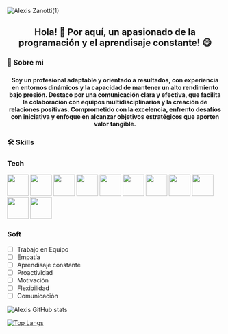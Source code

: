 
![Alexis Zanotti(1)](https://github.com/user-attachments/assets/df6e7cd0-8df9-45cf-a1b7-534a3c74a448)



### 						<h2 align='Center'>Hola! 👋 Por aquí, un apasionado de la programación y el aprendisaje constante! 😄</h2>

### 🚀 Sobre mi
### <h4 align='Center'>  Soy un profesional adaptable y orientado a resultados, con experiencia en entornos dinámicos y la capacidad de mantener un alto rendimiento bajo presión. Destaco por una comunicación clara y efectiva, que facilita la colaboración con equipos multidisciplinarios y la creación de relaciones positivas. Comprometido con la excelencia, enfrento desafíos con iniciativa y enfoque en alcanzar objetivos estratégicos que aporten valor tangible. </h4>


### 🛠 Skills
### Tech     

<span>
<img src="https://cdn.jsdelivr.net/gh/devicons/devicon/icons/javascript/javascript-original.svg" style="width:50px" />
 <img src="https://cdn.jsdelivr.net/gh/devicons/devicon/icons/react/react-original-wordmark.svg" style="width:50px" />
<img src="https://cdn.jsdelivr.net/gh/devicons/devicon/icons/redux/redux-original.svg" style="width:50px" />
<img src="https://cdn.jsdelivr.net/gh/devicons/devicon/icons/express/express-original-wordmark.svg" style="width:50px" />
<img src="https://cdn.jsdelivr.net/gh/devicons/devicon/icons/typescript/typescript-original.svg" style="width:50px" />
<img src="https://cdn.jsdelivr.net/gh/devicons/devicon/icons/nodejs/nodejs-original.svg" style="width:50px" />
<img src="https://cdn.jsdelivr.net/gh/devicons/devicon/icons/postgresql/postgresql-original.svg" style="width:50px" />
<img src="https://cdn.jsdelivr.net/gh/devicons/devicon/icons/html5/html5-original.svg" style="width:50px" />
<img src="https://cdn.jsdelivr.net/gh/devicons/devicon/icons/css3/css3-original.svg" style="width:50px" />
<img src="https://cdn.jsdelivr.net/gh/devicons/devicon/icons/git/git-original.svg" style="width:50px" />
<img src="https://cdn.jsdelivr.net/gh/devicons/devicon/icons/github/github-original.svg" style="width:50px" />
  
</span>




### Soft

- [ ] Trabajo en Equipo
- [ ] Empatía
- [ ] Aprendisaje constante
- [ ] Proactividad
- [ ] Motivación
- [ ] Flexibilidad
- [ ] Comunicación

![Alexis GitHub stats](https://github-readme-stats.vercel.app/api?username=alexiszanotti&show_icons=true&theme=merko)

[![Top Langs](https://github-readme-stats.vercel.app/api/top-langs/?username=alexiszanotti&layout=compact)](https://github.com/alexiszanotti/github-readme-stats)





